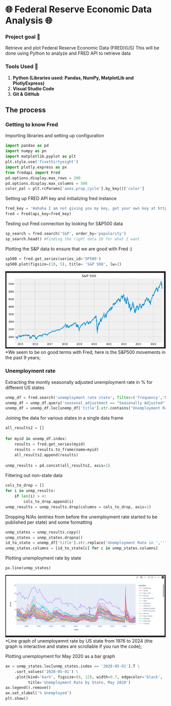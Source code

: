 # 🌐 Federal Reserve Economic Data Analysis  🌐

### Project goal 🎯

Retrieve and plot Federal Reserve Economic Data (FRED)(US)
This will be done using Python to analyze and FRED API to retrieve data


### Tools Used 🧰
1. **Python (Libraries used: Pandas, NumPy, MatplotLib and PlotlyExpress)**
2. **Visual Studio Code**
3. **Git & GitHub**

## The process

### Getting to know Fred

Importing libraries and setting up configuration

```python
import pandas as pd
import numpy as pn
import matplotlib.pyplot as plt
plt.style.use('fivethirtyeight')
import plotly.express as px
from fredapi import Fred
pd.options.display.max_rows = 200
pd.options.display.max_columns = 500
color_pal = plt.rcParams['axes.prop_cycle'].by_key()['color']
```

Setting up FRED API key and initializing fred instance 

```python 
fred_key = 'Hahaha I am not giving you my key, get your own key at https://fred.stlouisfed.org/, it is free'
fred = Fred(api_key=fred_key)
```

Testing out Fred connection by looking for S&P500 data

```python
sp_search = fred.search('S&P', order_by='popularity')
sp_search.head() #Finding the right data ID for what I want
```

Plotting the S&P data to ensure that we are good with Fred :)

```python
sp500 = fred.get_series(series_id='SP500')
sp500.plot(figsize=(10, 5), title= 'S&P 500', lw=2)
```

![S&P500](/S&P500.png)
*We seem to be on good terms with Fred, here is the S&P500 movements in the past 9 years;


### Unemployment rate 

Extracting the montly seasonally adjusted unemployment rate in % for different US states 

```python
unmp_df = fred.search('unemployment rate state', filter=('frequency','Monthly'))
unemp_df = unmp_df.query('seasonal_adjustment == "Seasonally Adjusted" and units == "Percent"')
unemp_df = unemp_df.loc[unemp_df['title'].str.contains('Unemployment Rate')]
```

Joining the data for various states in a single data frame

```python
all_results2 = []

for myid in unemp_df.index:
    results = fred.get_series(myid)
    results = results.to_frame(name=myid)
    all_results2.append(results)
    
unmp_results = pd.concat(all_results2, axis=1)
```

Filtering out non-state data 

```python
cols_to_drop = []
for i in unmp_results:
    if len(i) > 4:
        cols_to_drop.append(i)
unmp_results = unmp_results.drop(columns = cols_to_drop, axis=1)
```


Dropping N/As (entries from before the unemployment rate started to be published per state) and some formatting 

```python
unmp_states = unmp_results.copy() 
unmp_states = unmp_states.dropna()
id_to_state = unemp_df['title'].str.replace('Unemployment Rate in ','').to_dict()
unmp_states.columns = [id_to_state[c] for c in unmp_states.columns]
```

Plotting unemployment rate by state

```python
px.line(unmp_states)
```

![Unemployment Line Chart](/Unemployment_by_state.png)
*Line graph of unemployemnt rate by US state from 1976 to 2024 (the graph is interactive and states are scrollable if you run the code);


Plotting unemployment for May 2020 as a bar graph

```python
ax = unmp_states.loc[unmp_states.index == '2020-05-01'].T \
    .sort_values('2020-05-01') \
    .plot(kind='barh', figsize=(8, 12), width=0.7, edgecolor='black',
          title='Unemployment Rate by State, May 2020')
ax.legend().remove()
ax.set_xlabel('% Unemployed')
plt.show()
```

